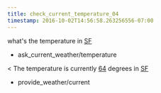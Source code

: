 ```yaml
---
title: check_current_temperature_04
timestamp: 2016-10-02T14:56:58.263256556-07:00
---
```


what's the temperature in [SF](city)
* ask_current_weather/temperature

< The temperature is currently [64](temperature) degrees in [SF](city)
* provide_weather/current
